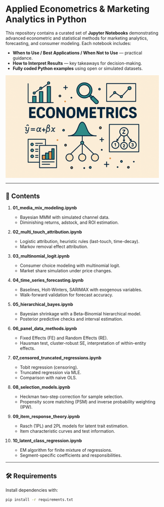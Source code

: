 # Applied Econometrics & Marketing Analytics in Python

This repository contains a curated set of **Jupyter Notebooks** demonstrating advanced econometric and statistical methods for marketing analytics, forecasting, and consumer modeling. Each notebook includes:

- **When to Use / Best Applications / When Not to Use** — practical guidance.  
- **How to Interpret Results** — key takeaways for decision-making.  
- **Fully coded Python examples** using open or simulated datasets.  

![Hero](brian-curry-econometrics-forecasting-media-mix-modeling.png)

---

## 📂 Contents

1. **01_media_mix_modeling.ipynb**  
   - Bayesian MMM with simulated channel data.  
   - Diminishing returns, adstock, and ROI estimation.  

2. **02_multi_touch_attribution.ipynb**  
   - Logistic attribution, heuristic rules (last-touch, time-decay).  
   - Markov removal effect attribution.  

3. **03_multinomial_logit.ipynb**  
   - Consumer choice modeling with multinomial logit.  
   - Market share simulation under price changes.  

4. **04_time_series_forecasting.ipynb**  
   - Baselines, Holt-Winters, SARIMAX with exogenous variables.  
   - Walk-forward validation for forecast accuracy.  

5. **05_hierarchical_bayes.ipynb**  
   - Bayesian shrinkage with a Beta–Binomial hierarchical model.  
   - Posterior predictive checks and interval estimation.  

6. **06_panel_data_methods.ipynb**  
   - Fixed Effects (FE) and Random Effects (RE).  
   - Hausman test, cluster-robust SE, interpretation of within-entity effects.  

7. **07_censored_truncated_regressions.ipynb**  
   - Tobit regression (censoring).  
   - Truncated regression via MLE.  
   - Comparison with naive OLS.  

8. **08_selection_models.ipynb**  
   - Heckman two-step correction for sample selection.  
   - Propensity score matching (PSM) and inverse probability weighting (IPW).  

9. **09_item_response_theory.ipynb**  
   - Rasch (1PL) and 2PL models for latent trait estimation.  
   - Item characteristic curves and test information.  

10. **10_latent_class_regression.ipynb**  
    - EM algorithm for finite mixture of regressions.  
    - Segment-specific coefficients and responsibilities.  

---

## 🛠 Requirements

Install dependencies with:

```bash
pip install -r requirements.txt

